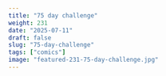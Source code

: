 ```yaml
---
title: "75 day challenge"
weight: 231
date: "2025-07-11"
draft: false
slug: "75-day-challenge"
tags: ["comics"]
image: "featured-231-75-day-challenge.jpg"
---
```

